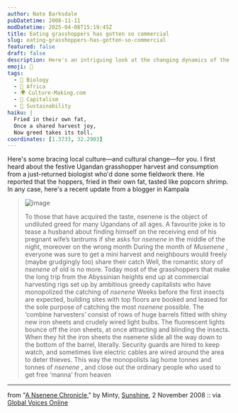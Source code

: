 ```yaml
---
author: Nate Barksdale
pubDatetime: 2008-11-11
modDatetime: 2025-04-08T15:19:45Z
title: Eating grasshoppers has gotten so commercial
slug: eating-grasshoppers-has-gotten-so-commercial
featured: false
draft: false
description: Here's an intriguing look at the changing dynamics of the Ugandan grasshopper harvest and its cultural significance.
emoji: 🦗
tags:
  - 🦠 Biology
  - 🦁 Africa
  - 🌍 Culture-Making.com
  - 💼 Capitalism
  - 🌱 Sustainability
haiku: |
  Fried in their own fat,  
  Once a shared harvest joy,  
  Now greed takes its toll.
coordinates: [1.3733, 32.2903]
---
```


Here's some bracing local culture—and cultural change—for you. I first heard about the festive Ugandan grasshopper harvest and consumption from a just-returned biologist who'd done some fieldwork there. He reported that the hoppers, fried in their own fat, tasted like popcorn shrimp. In any case, here's a recent update from a blogger in Kampala

> ![image](http://www.culture-making.com/media/IMG_1422_5_1_210.JPG)
>
> To those that have acquired the taste, nsenene is the object of undiluted greed for many Ugandans of all ages. A favourite joke is to tease a husband about finding himself on the receiving end of his pregnant wife’s tantrums if she asks for _nsenene_ in the middle of the night, moreover on the wrong month
> During the month of _Musenene_ , everyone was sure to get a mini harvest and neighbours would freely (maybe grudgingly too) share their catch
> Well, the romantic story of _nsenene_ of old is no more. Today most of the grasshoppers that make the long trip from the Abyssinian heights end up at commercial harvesting rigs set up by ambitious greedy capitalists who have monopolized the catching of _nsenene_
> Weeks before the first insects are expected, building sites with top floors are booked and leased for the sole purpose of catching the most _nsenene_ possible. The ‘combine harvesters’ consist of rows of huge barrels fitted with shiny new iron sheets and crudely wired light bulbs. The fluorescent lights bounce off the iron sheets, at once attracting and blinding the insects. When they hit the iron sheets the nsenene slide all the way down to the bottom of the barrel, literally. Security guards are hired to keep watch, and sometimes live electric cables are wired around the area to deter thieves. This way the monopolists lag home tonnes and tonnes of _nsenene_ , and close out the ordinary people who used to get free ‘manna’ from heaven

---

from "[A Nsenene Chronicle](http://web.archive.org/web/20111013022827/http://onyamarks.blogspot.com:80/2008/11/nsenene-chronicle.html)," by Minty, [Sunshine](http://onyamarks.blogspot.com/2008/11/nsenene-chronicle.html), 2 November 2008 :: via [Global Voices Online](http://globalvoicesonline.org/2008/11/08/uganda-locust-season-brings-crispy-treats/)
